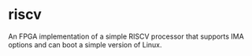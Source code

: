# riscv
An FPGA implementation of a simple RISCV processor that supports IMA options and can boot a simple version of Linux.
